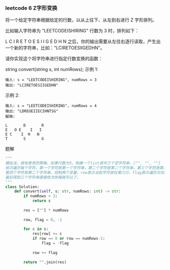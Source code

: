 ### leetcode 6 Z字形变换

将一个给定字符串根据给定的行数，以从上往下、从左到右进行 Z 字形排列。

比如输入字符串为 "LEETCODEISHIRING" 行数为 3 时，排列如下：

L    C     I     R
E T O E S  I  I  G
E    D    H    N
之后，你的输出需要从左往右逐行读取，产生出一个新的字符串，比如："LCIRETOESIIGEDHN"。

请你实现这个将字符串进行指定行数变换的函数：

string convert(string s, int numRows);
示例 1:

~~~
输入: s = "LEETCODEISHIRING", numRows = 3
输出: "LCIRETOESIIGEDHN"
~~~


示例 2:

~~~
输入: s = "LEETCODEISHIRING", numRows = 4
输出: "LDREOEIIECIHNTSG"
解释:

L       D       R
E   O E    I   I
E C    I  H   N
T       S       G
~~~

题解

~~~python
"""
模拟法，很有意思的策略，如果行数为3，构建一个list其中三个空字符串，["", "", ""]
依次遍历每个字符，第一个字符放第一个字符串，第二个字符放第二个字符串，第三个字符放第三个字符串，
第四个字符放第二个字符串。控制两个变量，row表示当前字符放在第几行，flag表示遍历方向。
最后得到三个字符串直接依次拼接就可以了。
"""
class Solution:
    def convert(self, s: str, numRows: int) -> str:
        if numRows < 2:
            return s
        
        res = [""] * numRows
        
        row, flag = 0, -1
        
        for c in s:
            res[row] += c
            if row == 0 or row == numRows-1:
                flag = -flag
            
            row += flag
        
        return "".join(res)
~~~



